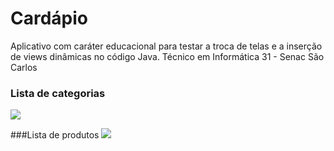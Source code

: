 # Cardápio

Aplicativo com caráter educacional para testar a troca de telas e a inserção de views dinâmicas no código Java. 
Técnico em Informática 31 - Senac São Carlos

### Lista de categorias

![](https://github.com/barretorodrigo/cardapio/blob/master/screenshots/categorias.png)


###Lista de produtos
![](https://github.com/barretorodrigo/cardapio/blob/master/screenshots/lista.png)
